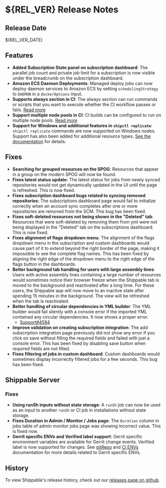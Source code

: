 # ${REL_VER} Release Notes

## Release Date

${REL_VER_DATE}

## Features

- **Added Subscription State panel on subscription dashboard**: The parallel job count and private job limit for a subscription is now visible under the breadcrumb on the subscription dashboard.
- **Amazon ECS Daemon Deployments**: Managed deploy jobs can now deploy daemon services to Amazon ECS by setting `schedulingStrategy` to `DAEMON` in a  `dockerOptions` input.
- **Supports always section in CI**: The always section can run commands or scripts that you want to execute whether the CI workflow passes or fails. [Read more](http://docs.shippable.com/ci/build-and-test/)
- **Support multiple node pools in CI**: CI builds can be configured to run on multiple node pools. [Read more](http://docs.shippable.com/ci/runtime-config/)
- **Support for Windows and additional features in `shipctl replicate`**: `shipctl replicate` commands are now supported on Windows nodes.  Support has also been added for additional resource types. [See the documentation](http://docs.shippable.com/platform/tutorial/workflow/using-shipctl/#replicate) for details.

## Fixes

- **Searching for grouped resources on the SPOG**: Resources that appear in a group on the modern SPOG will now be found.
- **Fixes latest status update**: The latest status for jobs from newly synced repositories would not get dynamically updated in the UI until the page is refreshed. This is now fixed.
- **Fixes subscription dashboard bugs related to syncing removed repositories**: The subscriptions dashboard page would fail to initialize correctly when an account sync completes after one or more repositories are removed from the SCM. This bug has been fixed.
- **Fixes soft-deleted resources not being shown in the "Deleted" tab**: Resources that were soft-deleted by removing them from yml were not being displayed in the "Deleted" tab on the subscriptions dashboard. This is now fixed.
- **Fixes alignment of flags dropdown menu**: The alignment of the flags dropdown menu in the subscription and custom dashboards would cause part of it to extend beyond the right border of the page, making it impossible to see the complete flag names. This has been fixed by aligning the right edge of the dropdown menu to the right edge of the flags button in the dashboards.
- **Better background tab handling for users with large assembly lines**: Users with active assembly lines containing a large number of resources would sometimes notice their browser freeze when the Shippable tab is moved to the background and reactivated after a long time. For these users, the Shippable app will now move to an inactive state after spending 15 minutes in the background. The view will be refreshed when the tab is reactivated.
- **Better handling of circular dependencies in YML builder**: The YML builder would fail silently with a console error if the imported YML contained any circular dependencies. It now shows a proper error.
  - [Support#4584](https://github.com/Shippable/support/issues/4584)
- **Improve validation on creating subscription integration**: The add subscription integration page previously did not show any error if you click on save without filling the required fields and failed with just a console error. This has been fixed by disabling save button when required fields are not filled.
- **Fixes filtering of jobs in custom dashboard**: Custom dashboards would sometimes display incorrectly filtered jobs for a few seconds. This bug has been fixed.


## Shippable Server

### Fixes

- **Using runSh inputs without state storage**: A `runSh` job can now be used as an input to another `runSh` or CI job in installations without state storage.
- **Fixes Duration in Admin / Monitor / Jobs page**: The `Duration` column in jobs table of admin monitor jobs page was showing incorrect value. This is fixed now.
- **Gerrit specific ENVs and Verified label support**: Gerrit specific environment variables are available for Gerrit change events. Verified label is now supported for changes. See [gitRepo](http://docs.shippable.com/platform/workflow/resource/gitrepo/) and [CI ENVs](http://docs.shippable.com/ci/env-vars/) documentation for more details related to Gerrit specific ENVs.

## History

To view Shippable's release history, check out our [releases page on github](https://github.com/Shippable/admiral/releases).
